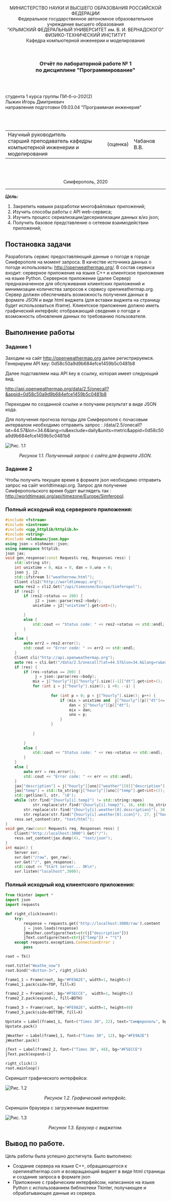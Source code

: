 <p align="center">МИНИСТЕРСТВО НАУКИ  И ВЫСШЕГО ОБРАЗОВАНИЯ РОССИЙСКОЙ ФЕДЕРАЦИИ<br>
Федеральное государственное автономное образовательное учреждение высшего образования<br>
"КРЫМСКИЙ ФЕДЕРАЛЬНЫЙ УНИВЕРСИТЕТ им. В. И. ВЕРНАДСКОГО"<br>
ФИЗИКО-ТЕХНИЧЕСКИЙ ИНСТИТУТ<br>
Кафедра компьютерной инженерии и моделирования</p>
<br>
<h3 align="center">Отчёт по лабораторной работе № 1<br> по дисциплине "Программирование"</h3>
<br><br>
<p>студента 1 курса группы ПИ-б-о-202(2)<br>
Лыжин Игорь Дмитриевич<br>
направления подготовки 09.03.04 "Программная инженерия"</p>
<br><br>
<table>
<tr><td>Научный руководитель<br> старший преподаватель кафедры<br> компьютерной инженерии и моделирования</td>
<td>(оценка)</td>
<td>Чабанов В.В.</td>
</tr>
</table>
<br><br>
<p align="center">Симферополь, 2020</p>
<hr>

***Цель:***
1. Закрепить навыки разработки многофайловыx приложений;
2.  Изучить способы работы с API web-сервиса;
3.  Изучить процесс сериализации/десериализации данных в/из json;
4.  Получить базовое представление о сетевом взаимодействии приложений;

## Постановка задачи
Разработать сервис предоставляющий данные о погоде в городе Симферополе на момент запроса. В качестве источника данных о погоде использовать: http://openweathermap.org/. В состав сервиса входит: серверное приложение на языке С++ и клиентское приложение на языке Python.
Серверное приложение (далее Сервер) предназначенное для обслуживания клиентских приложений и минимизации количества запросов к сервису openweathermap.org. Сервер должен обеспечивать возможность получения данных в формате JSON и виде html виджета (для вставки виджета на страницу будет использоваться iframe).
Клиентское приложение должно иметь графический интерфейс отображающий сведения о погоде и возможность обновления данных по требованию пользователя.

## Выполнение работы

### Задание 1

Заходим на сайт http://openweathermap.org далее регистрируемся. Генерируем API key: 0d58c50a9d9b684efce1459b5c0481b8

Далее подставляем наш API key в ссылку, которая имеет следующий вид.

http://api.openweathermap.org/data/2.5/onecall?&appid=0d58c50a9d9b684efce1459b5c0481b8

Переходим по созданной ссылке и получаем результат в виде JSON кода.

Для получения прогноза погоды для Симферополя с почасовым интервалом необходимо отправить запрос : /data/2.5/onecall?lat=44.57&lon=34.6&lang=ru&exclude=daily&units=metric&appid=0d58c50a9d9b684efce1459b5c0481b8

![Рис. 1.1](./image/jsonlog.png)

<center> <i> Рисунок 1.1. Полученный запрос с сайта для формата JSON. </i></center>

### Задание 2

Чтобы получить текущее время в формате json необходимо отправить запрос на сайт worldtimeapi.org. 
Запрос для получение Симферопольского время будет выглядеть так : http://worldtimeapi.org/api/timezone/Europe/Simferopol.

### Полный исходный код серверного приложения:

```c++
#include <fstream>
#include <iostream>
#include <cpp_httplib/httplib.h>
#include <string>
#include <nlohmann/json.hpp>
using json = nlohmann::json;
using namespace httplib;
json jax;
void gen_response(const Request& req, Response& ress) {
    std::string str;
    int unixtime = 0, mix = 0, dan = 0,uno = 0;
    json j, j2;
    std::ifstream l("weathernow.html");
    Client cli2("http://worldtimeapi.org");
    auto res2 = cli2.Get("/api/timezone/Europe/Simferopol");
    if (res2) {
        if (res2->status == 200) {
             j2 = json::parse(res2->body);
            unixtime = j2["unixtime"].get<int>();

        }
        else {
            std::cout << "Status code: " << res2->status << std::endl;
        }
    }
    else {
        auto err2 = res2.error();
        std::cout << "Error code: " << err2 << std::endl;
    }
    Client cli("http://api.openweathermap.org");
    auto res = cli.Get("/data/2.5/onecall?lat=44.57&lon=34.6&lang=ru&exclude=daily&units=metric&appid=0d58c50a9d9b684efce1459b5c0481b8");
    if (res) {
        if (res->status == 200) {
             j = json::parse(res->body);
            mix = j["hourly"][j["hourly"].size()-1]["dt"].get<int>();
            for (int i = j["hourly"].size(); i >0; --i) {
                    
                    for (int p = 0; p < j["hourly"].size(); p++) {
                        if (mix > unixtime and  j["hourly"][p]["dt"]<= mix) {
                            dan = j["hourly"][p]["dt"];
                            mix = dan;
                            uno = p;
                        }
                    }
                
            }
           
        }
        else {
            std::cout << "Status code: " << res->status << std::endl;
        }
    }
    else {
        auto err = res.error();
        std::cout << "Error code: " << err << std::endl;
    }
    jax["description"] = j["hourly"][uno]["weather"][0]["description"];
    jax["temp"] = std::to_string(j["hourly"][uno]["temp"].get<int>());
    std::getline(l, str, '\0'); 
    while (str.find("{hourly[i].temp}") != std::string::npos)
            str.replace(str.find("{hourly[i].temp}"), 16, std::to_string(j["hourly"][uno]["temp"].get<int>()));
        str.replace(str.find("{hourly[i].weather[0].description}"), 34, j["hourly"][uno]["weather"][0]["description"]);
        str.replace(str.find("{hourly[i].weather[0].icon}"), 27, j["hourly"][uno]["weather"][0]["icon"]);
    ress.set_content(str, "text/html");
}
void gen_raw(const Request& req, Response& ress) {
    Client("http://localhost:3000").Get("/");
    ress.set_content(jax.dump(4), "text/json");
}
int main() {
	Server svr;
    svr.Get("/raw", gen_raw);
	svr.Get("/", gen_response); 
	std::cout << "Start server... OK\n";
	svr.listen("localhost",3000); 

```

### Полный исходный код клиентского приложения:

```python
from tkinter import *
import json
import requests

def right_click(event):
	try:
		response = requests.get('http://localhost:3000/raw').content 
		j = json.loads(response)
		jWeather.configure(text=str(j["description"]))
		jText.configure(text=str(j["temp"]) + "°C")
	except requests.exceptions.ConnectionError :
		pass

root = Tk()

root.title("Weathe_now")
root.bind("<Button-3>", right_click)

frame1_1 = Frame(root, bg="#FE9A2E", width=1, height=1)
frame1_1.pack(side=TOP, fill=X)

frame2_2 = Frame(root, bg="#F5ECCE",  width=1, height=1)
frame2_2.pack(expand=1, fill=BOTH)

frame3_3 = Frame(root, bg="#FE9A2E", width=1, height=40)
frame3_3.pack(side=BOTTOM, fill=X)

Upstate = Label(frame1_1, font=("Times 30", 22), text="Симферополь", bg="#FE9A2E")
Upstate.pack()

jWeather = Label(frame1_1, font=("Times 30", 12), bg="#FE9A2E")
jWeather.pack()

jText = Label(frame2_2, font=("Times 30", 48), bg="#F5ECCE")
jText.pack(expand=1)

right_click(1)
root.mainloop()
```

Скриншот графического интерфейса:

![Рис. 1.2](./image/pyinter.png)

<center> <i> Рисунок 1.2. Графический интерфейс. </i></center>

Скриншон браузера с загруженным виджетом:

![Рис. 1.3](./image/vidjethtml.png)

<center> <i> Рисунок 1.3. Браузер с виджетом. </i></center>

## Вывод по работе. 

Цель работы была успешно достигнута. Было выполнено:

- Создание сервера на языке С++, обращающегося к openweathermap.com и возвращающий виджет в виде html страницы и создание запроса в формате json
- Приложение с графическим интерфейсом, написанное на языке Python с использованием библиотеки Tkinter, получающее и обрабатывающее данные из сервера.